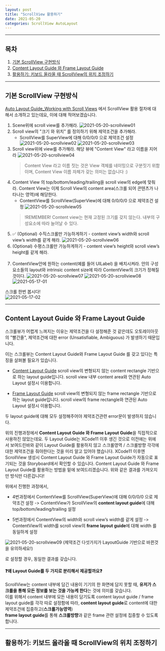 ```yaml
---
layout: post
title: "ScrollView 활용하기"
date: 2021-05-20
categories: ScrollView AutoLayout
---
```

---

## 목차
1. [기본 ScrollView 구현방식](#기본-scrollview-구현방식)
1. [Content Layout Guide 와 Frame Layout Guide](#content-layout-guide-와-frame-layout-guide)
1. [활용하기: 키보드 올라올 때 ScrollView의 위치 조정하기](#활용하기-키보드-올라올-때-scrollview의-위치-조정하기)

---
## 기본 ScrollView 구현방식
[Auto Layout Guide_Working with Scroll Views](https://developer.apple.com/library/archive/documentation/UserExperience/Conceptual/AutolayoutPG/WorkingwithScrollViews.html#//apple_ref/doc/uid/TP40010853-CH24-SW1) 에서 ScrollView 활용 절차에 대해서 소개하고 있는데요, 이에 대해 적어보겠습니다.

1. Scene위에 scroll view를 추가해라.
![2021-05-20-scrollview01](/assets/img/2021-05-20-scrollview01.png)
1. Scroll view의 "크기 와 위치" 를 정의하기 위해 제약조건을 추가해라.
    - ScrollView를 SuperView에 대해 0/0/0/0 으로 제약조건 설정
![2021-05-20-scrollview02](/assets/img/2021-05-20-scrollview02.png)
![2021-05-20-scrollview03](/assets/img/2021-05-20-scrollview03.png)
1. Scroll view위에 view를 추가해라. 해당 뷰에 "Content View" 라고 이름을 지어라
![2021-05-20-scrollview04](/assets/img/2021-05-20-scrollview04.png)
    >Content View 라고 이름 짓는 것은 View 객체를 네이밍으로 구분짓기 위함이며, Content View 이름 자체가 갖는 의미는 없습니다 :)
1. Content View 의 top/bottom/leading/trailing을 scroll view의 edge에 맞춰라. Content View는 이제 Scroll View의 content area(스크롤 되어 콘텐츠가 나타나는 영역)에 해당한다.
    - ContentView를 ScrollView(SuperView)에 대해 0/0/0/0 으로 제약조건 설정
![2021-05-20-scrollview05](/assets/img/2021-05-20-scrollview05.png) 
    >!REMEMBER! 
    Content view는 현재 고정된 크기를 갖지 않는다. 내부의 구성요소에 따라 늘어날 수 있다.  
1. ✅ (Optional) 수직스크롤만 가능하게하기 - content view’s width와 scroll view’s width를 같게 해라.
![2021-05-20-scrollview06](/assets/img/2021-05-20-scrollview06.png)  
1. (Optional) 수평스크롤만 가능하게하기 - content view’s height와 scroll view’s height를 같게 해라.<br><br>
1. ContentView안에 원하는 content(예를 들어 UILabel) 을 배치시켜라. 안의 구성요소들의 layout와 intrinsic content size에 따라 ContentView의 크기가 정해질것이다.
![2021-05-20-scrollview07](/assets/img/2021-05-20-scrollview07.png)
![2021-05-20-scrollview08](/assets/img/2021-05-20-scrollview08.png)  
![2021-05-17-01](/assets/img/2021-05-20-01.png)

스크롤 한번 봅시다!<br>
![2021-05-17-02](/assets/img/2021-05-20-02.gif)

---
## Content Layout Guide 와 Frame Layout Guide

스크롤뷰가 어렵게 느껴지는 이유는 제약조건을 다 설정해준 것 같은데도 오토레이아웃의 "빨간줄", 제약조건에 대한 error (Unsatisfiable, Ambiguous) 가 발생하기 때문입니다.

이는 스크롤뷰는 Content Layout Guide와 Frame Layout Guide 를 갖고 있다는 특징을 살펴볼 필요가 있습니다. 

- [Content Layout Guide](https://developer.apple.com/documentation/uikit/uiscrollview/2865870-contentlayoutguide)
    scroll view의 변형되지 않는 content rectangle 기반으로 하는 layout guide입니다. scroll view 내부 content area와 연관된 Auto Layout 설정시 이용합니다. 

- [Frame Layout Guide](https://developer.apple.com/documentation/uikit/uiscrollview/2865772-framelayoutguide) 
    scroll view의 변형되지 않는 frame rectangle 기반으로 하는 layout guide입니다. scroll view의 frame rectangle와 연관된 Auto Layout 설정시 이용합니다. 

두 layout guide에 대해 모두 설정해주어야 제약조건관련 error문이 발생하지 않습니다.

위의 진행과정에서 <b>Content Layout Guide 와 Frame Layout Guide</b>을 직접적으로 사용하진 않았는데요. 두 Layout Guide는 XCode11 이후 생긴 것으로 이전에는 위에서 보여드린바와 같이 Layout Guide를 활용하지 않고 스크롤영역 / 스크롤방향 각각에 대한 제약조건을 줘야한다는 것을 미리 알고 있어야 했습니다. XCode11 이후엔 ScrollView 생성시 Content Layout Guide 와 Frame Layout Guide가 자동으로 표기되는 것을 Storyboard에서 확인할 수 있습니다. Content Layout Guide 와 Frame Layout Guide를 활용하는 방법을 밑에 보여드리겠습니다. 위와 같은 결과를 가져오지만 방식만 다른겁니다!

위에서 진행한 과정에서,
- 4번과정에서 ContentView를 ScrollView(SuperView)에 대해 0/0/0/0 으로 제약조건 설정 -> ContentView가 ScrollView의 <b>content layout guide</b>에 대해 top/bottom/leading/trailing 설정

- 5번과정에서 ContentView의 width와 scroll view’s width를 같게 설정 -> ContentView의 width를 scroll view의 <b>frame layout guide</b>에 대해 width 를 동일하게 설정

![2021-05-20-scrollview09](/assets/img/2021-05-20-scrollview09.png) 
(제약조건 다섯가지가 LayoutGuide 기반으로 바뀐것을 유의하세요!)

로 설정할 경우, 동일한 결과를 갖습니다.

#### ❓왜 Layout Guide를 두 가지로 분리해서 제공할까요❓

ScrollView는 content 내부에 담긴 내용이 기기의 한 화면에 담지 못할 때, <b>유저가 스크롤을 통해 모든 정보를 보는 것을 가능케 한다</b>는 것에 의미를 갖습니다.<br> 
이를 위해서 content 내부에 모든 내용이 담기도록 content layout guide / frame layout guide를 각각 따로 설정함에 따라, <b>content layout guide</b>로 content에 대한 제약조건에 집중하고(<b>스크롤가능영역</b>)<br> 
<b>frame layout guide</b>를 통해 <b>스크롤방향</b>과 같은 frame 관련 설정에 집중할 수 있도록 합니다.
 
 ---
## 활용하기: 키보드 올라올 때 ScrollView의 위치 조정하기